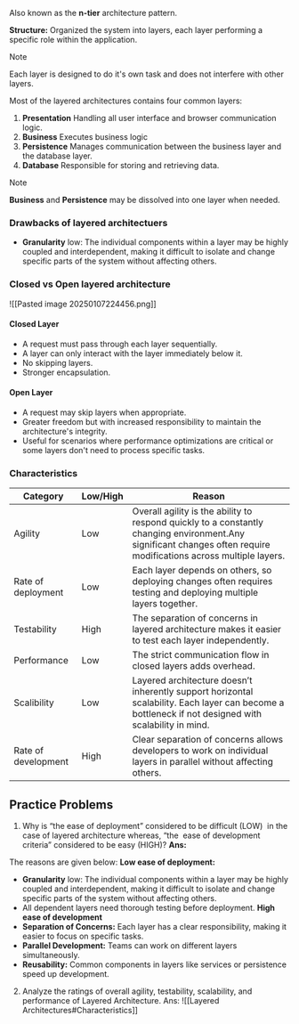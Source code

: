 Also known as the **n-tier** architecture pattern.

**Structure:** Organized the system into layers, each layer performing a specific role within the application.

>[!Note]
>Each layer is designed to do it's own task and does not interfere with other layers.


Most of the layered architectures contains four common layers:
1. **Presentation**
	Handling all user interface and browser communication logic.
2. **Business**
   Executes business logic
3. **Persistence**
   Manages communication between the business layer and the database layer.
4. **Database**
   Responsible for storing and retrieving data.
   
>[!Note]
>**Business** and **Persistence** may be dissolved into one layer when needed.

### Drawbacks of layered architectuers
- **Granularity** low: The individual components within a layer may be highly coupled and interdependent, making it difficult to isolate and change specific parts of the system without affecting others. 
### Closed vs Open layered architecture

![[Pasted image 20250107224456.png]]
#### Closed Layer
- A request must pass through each layer sequentially.
- A layer can only interact with the layer immediately below it.
- No skipping layers.
- Stronger encapsulation.
#### Open Layer
- A request may skip layers when appropriate.
- Greater freedom but with increased responsibility to maintain the architecture's integrity.
- Useful for scenarios where performance optimizations are critical or some layers don't need to process specific tasks.



### Characteristics

| Category            | Low/High | Reason                                                                                                                                                             |
| ------------------- | -------- | ------------------------------------------------------------------------------------------------------------------------------------------------------------------ |
| Agility             | Low      | Overall agility is the ability to respond quickly to a constantly changing environment.Any significant changes often require modifications across multiple layers. |
| Rate of deployment  | Low      | Each layer depends on others, so deploying changes often requires testing and deploying multiple layers together.                                                  |
| Testability         | High     | The separation of concerns in layered architecture makes it easier to test each layer independently.                                                               |
| Performance         | Low      | The strict communication flow in closed layers adds overhead.                                                                                                      |
| Scalibility         | Low      | Layered architecture doesn’t inherently support horizontal scalability. Each layer can become a bottleneck if not designed with scalability in mind.               |
| Rate of development | High     | Clear separation of concerns allows developers to work on individual layers in parallel without affecting others.                                                  |


## Practice Problems

1. Why is “the ease of deployment” considered to be difficult (LOW)  in the case of layered architecture whereas, “the  ease of development criteria” considered to be easy (HIGH)?
**Ans:** 

The reasons are given below:
**Low ease of deployment:**
- **Granularity** low: The individual components within a layer may be highly coupled and interdependent, making it difficult to isolate and change specific parts of the system without affecting others. 
- All dependent layers need thorough testing before deployment.
**High ease of development**
- **Separation of Concerns:** Each layer has a clear responsibility, making it easier to focus on specific tasks.
- **Parallel Development:** Teams can work on different layers simultaneously.
- **Reusability:** Common components in layers like services or persistence speed up development.


2. Analyze the ratings of overall agility, testability, scalability, and performance of Layered Architecture.
Ans: 
![[Layered Architectures#Characteristics]]

